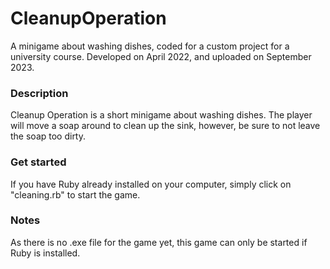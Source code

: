 # CleanupOperation
A minigame about washing dishes, coded for a custom project for a university course.
Developed on April 2022, and uploaded on September 2023.

### Description
Cleanup Operation is a short minigame about washing dishes.
The player will move a soap around to clean up the sink, however, be sure to not leave the soap too dirty.

### Get started
If you have Ruby already installed on your computer, simply click on "cleaning.rb" to start the game.

### Notes
As there is no .exe file for the game yet, this game can only be started if Ruby is installed.
